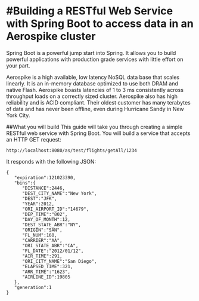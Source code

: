 #Building a RESTful Web Service with Spring Boot to access data in an Aerospike cluster
==========================================
Spring Boot is a powerful jump start into Spring. It allows you to build powerful applications with production grade services with little effort on your part. 

 Aerospike is a high available, low latency NoSQL data base that scales linearly. It is an in-memory database optimized to use both DRAM and native Flash.
 Aerospike boasts latencies of 1 to 3 ms consistently across throughput loads on a correctly sized cluster. Aerospike also has high reliability and is ACID compliant.
 Their oldest customer has many terabytes of data and has never been offline, even during Hurricane Sandy in New York City.

##What you will build
This guide will take you through creating a simple RESTful web service with Spring Boot. You will build a service that accepts an HTTP GET request:

    http://localhost:8080/as/test/flights/getAll/1234

It responds with the following JSON:

    {
       "expiration":121023390,
       "bins":{
          "DISTANCE":2446,
          "DEST_CITY_NAME":"New York",
          "DEST":"JFK",
          "YEAR":2012,
          "ORI_AIRPORT_ID":"14679",
          "DEP_TIME":"802",
          "DAY_OF_MONTH":12,
          "DEST_STATE_ABR":"NY",
          "ORIGIN":"SAN",
          "FL_NUM":160,
          "CARRIER":"AA",
          "ORI_STATE_ABR":"CA",
          "FL_DATE":"2012/01/12",
          "AIR_TIME":291,
          "ORI_CITY_NAME":"San Diego",
          "ELAPSED_TIME":321,
          "ARR_TIME":"1623",
          "AIRLINE_ID":19805
       },
       "generation":1
    }

